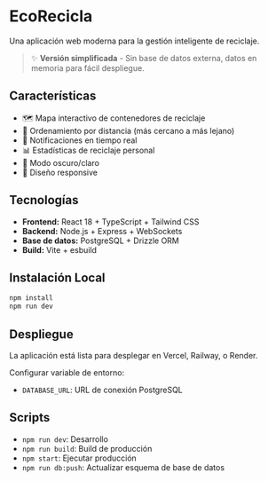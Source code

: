 # EcoRecicla

Una aplicación web moderna para la gestión inteligente de reciclaje.

> ✨ **Versión simplificada** - Sin base de datos externa, datos en memoria para fácil despliegue.

## Características

- 🗺️ Mapa interactivo de contenedores de reciclaje
- 📍 Ordenamiento por distancia (más cercano a más lejano)
- 🔔 Notificaciones en tiempo real
- 📊 Estadísticas de reciclaje personal
- 🌙 Modo oscuro/claro
- 📱 Diseño responsive

## Tecnologías

- **Frontend:** React 18 + TypeScript + Tailwind CSS
- **Backend:** Node.js + Express + WebSockets
- **Base de datos:** PostgreSQL + Drizzle ORM
- **Build:** Vite + esbuild

## Instalación Local

```bash
npm install
npm run dev
```

## Despliegue

La aplicación está lista para desplegar en Vercel, Railway, o Render.

Configurar variable de entorno:
- `DATABASE_URL`: URL de conexión PostgreSQL

## Scripts

- `npm run dev`: Desarrollo
- `npm run build`: Build de producción
- `npm start`: Ejecutar producción
- `npm run db:push`: Actualizar esquema de base de datos
